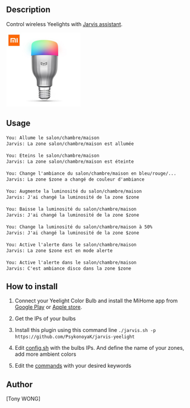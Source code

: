 ## Description
Control wireless Yeelights with <a target="_blank" href="http://domotiquefacile.fr/jarvis/">Jarvis assistant</a>.


<img src="https://raw.githubusercontent.com/PsykonoyaK/jarvis-yeelight/master/yeelight.jpg" width="200">


## Usage
```
You: Allume le salon/chambre/maison
Jarvis: La zone salon/chambre/maison est allumée

You: Eteins le salon/chambre/maison
Jarvis: La zone salon/chambre/maison est éteinte

You: Change l'ambiance du salon/chambre/maison en bleu/rouge/...
Jarvis: La zone $zone a changé de couleur d'ambiance

You: Augmente la luminosité du salon/chambre/maison
Jarvis: J'ai changé la luminosité de la zone $zone

You: Baisse la luminosité du salon/chambre/maison
Jarvis: J'ai changé la luminosité de la zone $zone

You: Change la luminosité du salon/chambre/maison à 50%
Jarvis: J'ai changé la luminosité de la zone $zone

You: Active l'alerte dans le salon/chambre/maison
Jarvis: La zone $zone est en mode alerte

You: Active l'alerte dans le salon/chambre/maison
Jarvis: C'est ambiance disco dans la zone $zone

```

## How to install

1) Connect your Yeelight Color Bulb and install the MiHome app from <a target="_blank" href="https://play.google.com/store/apps/details?id=com.xiaomi.smarthome&hl=fr">Google Play</a> or <a target="_blank" href="https://itunes.apple.com/us/app/mi-home-xiaomi-for-your-smarthome/id957323480?mt=8">Apple store</a>.

2) Get the IPs of your bulbs

3) Install this plugin using this command line ```./jarvis.sh -p https://github.com/PsykonoyaK/jarvis-yeelight```

4) Edit <a target="_blank" href="https://github.com/PsykonoyaK/jarvis-yeelight/blob/master/config.sh">config.sh</a> with the bulbs IPs. And define the name of your zones, add more ambient colors

5) Edit the <a target="_blank" href="https://github.com/PsykonoyaK/jarvis-yeelight/blob/master/fr/commands">commands</a> with your desired keywords

## Author
[Tony WONG]

